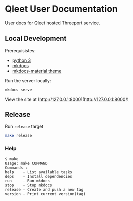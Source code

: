 # Qleet User Documentation

User docs for Qleet hosted Threeport service.

## Local Development

Prerequisistes:

* [python 3](https://docs.python-guide.org/starting/installation/)
* [mkdocs](https://www.mkdocs.org/getting-started/#installation)
* [mkdocs-material theme](https://squidfunk.github.io/mkdocs-material/getting-started/#installation)

Run the server locally:

```bash
mkdocs serve
```

View the site at [http://127.0.0.1:8000](http://127.0.0.1:8000/)


## Release
Run `release` target
```bash
make release
```

### Help

```text
$ make
Usage: make COMMAND
Commands :
help    - List available tasks
deps    - Install dependencies
run     - Run mkdocs
stop    - Stop mkdocs
release - Create and push a new tag
version - Print current version(tag)
```
